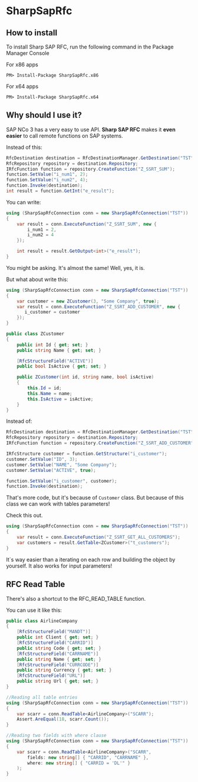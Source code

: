 SharpSapRfc
===========

## How to install

To install Sharp SAP RFC, run the following command in the Package Manager Console

For x86 apps

	PM> Install-Package SharpSapRfc.x86
	
For x64 apps
	
	PM> Install-Package SharpSapRfc.x64

## Why should I use it?
	
SAP NCo 3 has a very easy to use API.
**Sharp SAP RFC** makes it **even easier** to call remote functions on SAP systems.

Instead of this:

```C#
RfcDestination destination = RfcDestinationManager.GetDestination("TST");
RfcRepository repository = destination.Repository;
IRfcFunction function = repository.CreateFunction("Z_SSRT_SUM");
function.SetValue("i_num1", 2);
function.SetValue("i_num2", 4);
function.Invoke(destination);
int result = function.GetInt("e_result");
```

You can write:

```C#
using (SharpSapRfcConnection conn = new SharpSapRfcConnection("TST"))
{
    var result = conn.ExecuteFunction("Z_SSRT_SUM", new {
        i_num1 = 2,
        i_num2 = 4
    });

    int result = result.GetOutput<int>("e_result");
}
```

You might be asking. It's almost the same!
Well, yes, it is.

But what about write this:

```C#
using (SharpSapRfcConnection conn = new SharpSapRfcConnection("TST"))
{
    var customer = new ZCustomer(3, "Some Company", true);
    var result = conn.ExecuteFunction("Z_SSRT_ADD_CUSTOMER", new {
       i_customer = customer
    });
}

public class ZCustomer
{
    public int Id { get; set; }
    public string Name { get; set; }

    [RfcStructureField("ACTIVE")]
    public bool IsActive { get; set; }

	public ZCustomer(int id, string name, bool isActive)
	{
		this.Id = id;
		this.Name = name;
		this.IsActive = isActive;
	}
}
```

Instead of:

```C#
RfcDestination destination = RfcDestinationManager.GetDestination("TST");
RfcRepository repository = destination.Repository;
IRfcFunction function = repository.CreateFunction("Z_SSRT_ADD_CUSTOMER");

IRfcStructure customer = function.GetStructure("i_customer");
customer.SetValue("ID", 3);
customer.SetValue("NAME", "Some Company");
customer.SetValue("ACTIVE", true);

function.SetValue("i_customer", customer);
function.Invoke(destination);
```

That's more code, but it's because of `Customer` class.
But because of this class we can work with tables parameters!

Check this out.

```C#
using (SharpSapRfcConnection conn = new SharpSapRfcConnection("TST"))
{
    var result = conn.ExecuteFunction("Z_SSRT_GET_ALL_CUSTOMERS");
    var customers = result.GetTable<ZCustomer>("t_customers");
}
```

It`s way easier than a iterating on each row and building the object by yourself.
It also works for input parameters!

## RFC Read Table

There's also a shortcut to the RFC_READ_TABLE function.

You can use it like this:

```C#
public class AirlineCompany
{
	[RfcStructureField("MANDT")]
	public int Client { get; set; }
	[RfcStructureField("CARRID")]
	public string Code { get; set; }
	[RfcStructureField("CARRNAME")]
	public string Name { get; set; }
	[RfcStructureField("CURRCODE")]
	public string Currency { get; set; }
	[RfcStructureField("URL")]
	public string Url { get; set; }
}

//Reading all table entries
using (SharpSapRfcConnection conn = new SharpSapRfcConnection("TST"))
{
    var scarr = conn.ReadTable<AirlineCompany>("SCARR");
    Assert.AreEqual(18, scarr.Count());
}

//Reading two fields with where clause
using (SharpSapRfcConnection conn = new SharpSapRfcConnection("TST"))
{
    var scarr = conn.ReadTable<AirlineCompany>("SCARR", 
        fields: new string[] { "CARRID", "CARRNAME" }, 
        where: new string[] { "CARRID = 'DL'" }
    );
}
```
